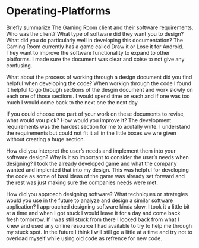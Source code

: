 # Operating-Platforms
Briefly summarize The Gaming Room client and their software requirements. Who was the client? What type of software did they want you to design? What did you do particularly well in developing this documentation?
  The Gaming Room currently has a game called Draw it or Lose it for Android. They want to improve the software functionality to expand to other platforms. I made sure the document was clear and coise to not give any confusing. 
  
What about the process of working through a design document did you find helpful when developing the code?
  When workign through the code I found it helpful to go through sections of the desgin document and work slowly on each one of those sections. I would spend time on each and if one was too much I would come back to the next one the next day.
  
If you could choose one part of your work on these documents to revise, what would you pick? How would you improve it?
  The development requirements was the hardest section for me to acutally write. I understand the requirements but could not fit it all in the little boxes we wre given without creating a huge section.
  
How did you interpret the user’s needs and implement them into your software design? Why is it so important to consider the user’s needs when designing?
  I took the already developed game and what the company wanted and implented that into my design. This was helpful for developing the code as some of basi ideas of the game was already set forward and the rest was just making sure the companies needs were met. 
  
How did you approach designing software? What techniques or strategies would you use in the future to analyze and design a similar software application?
  I approached designing software kinda slow. I took it a little bit at a time and when I got stuck I would leave it for a day and come back fresh tomorrow. If I was still stuck from there I looked back from what I knew and used any online resource I had available to try to help me through my stuck spot. In the future I think I will still go a little at a time and try not to overload myself while using old code as refrence for new code. 
